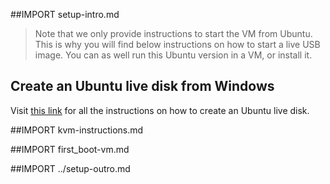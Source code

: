 ##IMPORT setup-intro.md
> Note that we only provide instructions to start the VM from Ubuntu. This is why you will find below instructions
> on how to start a live USB image. You can as well run this Ubuntu version in a VM, or install it.

## Create an Ubuntu live disk from Windows

Visit [this link](http://www.ubuntu.com/download/desktop/create-a-usb-stick-on-windows) for all the instructions on how to create an Ubuntu live disk.

##IMPORT kvm-instructions.md

##IMPORT first_boot-vm.md

##IMPORT ../setup-outro.md
